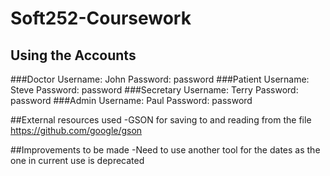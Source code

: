 # Soft252-Coursework
## Using the Accounts
###Doctor
Username: John
Password: password
###Patient
Username: Steve
Password: password
###Secretary
Username: Terry
Password: password
###Admin
Username: Paul
Password: password

##External resources used
-GSON for saving to and reading from the file https://github.com/google/gson

##Improvements to be made
-Need to use another tool for the dates as the one in current use is deprecated
